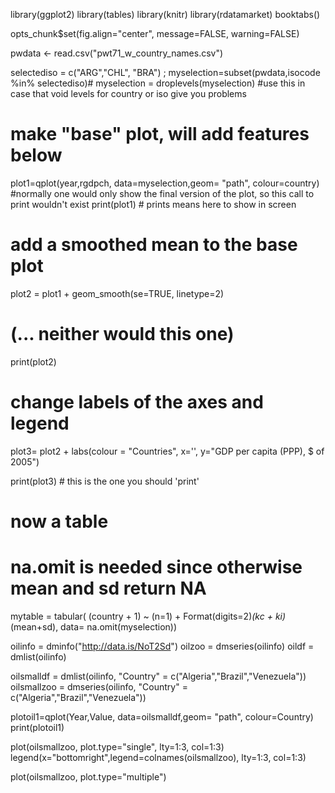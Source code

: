library(ggplot2)
library(tables)
library(knitr)
library(rdatamarket)
booktabs()

opts_chunk$set(fig.align="center",  message=FALSE, warning=FALSE)

pwdata <- read.csv("pwt71_w_country_names.csv")

selectediso = c("ARG","CHL", "BRA") ;
myselection=subset(pwdata,isocode %in% selectediso)# 
myselection = droplevels(myselection) #use this in case that void levels for country or iso give you problems


# make "base" plot, will add features below
plot1=qplot(year,rgdpch, data=myselection,geom= "path", colour=country)
#normally one would only show the final version of the plot, so this call to print wouldn't exist
print(plot1) # prints means here to show in screen


# add a smoothed mean to the base plot
plot2 = plot1 + geom_smooth(se=TRUE, linetype=2)
# (... neither would this one)
print(plot2)

# change labels of the axes and legend
plot3= plot2 + labs(colour = "Countries", x='', y="GDP per capita (PPP), $ of 2005")

print(plot3) # this is the one you should 'print' 

# now a table
# na.omit is needed since otherwise mean and sd return NA
mytable = tabular( (country + 1) ~ (n=1) + Format(digits=2)*(kc + ki)*(mean+sd), data= na.omit(myselection))



oilinfo = dminfo("http://data.is/NoT2Sd")
oilzoo = dmseries(oilinfo)
oildf = dmlist(oilinfo)

oilsmalldf =  dmlist(oilinfo, "Country" = c("Algeria","Brazil","Venezuela"))
oilsmallzoo =  dmseries(oilinfo, "Country" = c("Algeria","Brazil","Venezuela"))


plotoil1=qplot(Year,Value, data=oilsmalldf,geom= "path", colour=Country)
print(plotoil1)

plot(oilsmallzoo, plot.type="single", lty=1:3, col=1:3)
legend(x="bottomright",legend=colnames(oilsmallzoo), lty=1:3, col=1:3)

plot(oilsmallzoo, plot.type="multiple")


